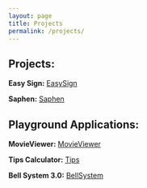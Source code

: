 ```yaml
---
layout: page
title: Projects
permalink: /projects/
---
```


## Projects:

**Easy Sign:** [EasySign]

**Saphen:** [Saphen]

## Playground Applications:

**MovieViewer:** [MovieViewer]

**Tips Calculator:** [Tips]

**Bell System 3.0:** [BellSystem]

[EasySign]:https://yuting-zhang.github.io/EasySign
[Saphen]:https://yuting-zhang.github.io/Saphen
[MovieViewer]:https://yuting-zhang.github.io/MovieViewer
[Tips]:https://yuting-zhang.github.io/Tips
[BellSystem]:https://yuting-zhang.github.io/Bell-System-3.0
